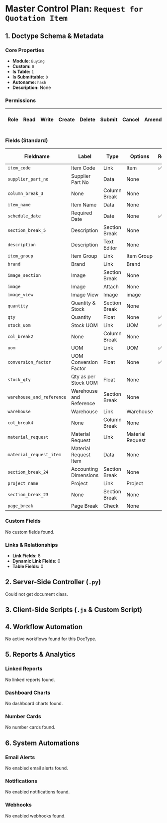 # Master Control Plan: `Request for Quotation Item`

## 1. Doctype Schema & Metadata

### Core Properties
- **Module:** `Buying`
- **Custom:** `0`
- **Is Table:** `1`
- **Is Submittable:** `0`
- **Autoname:** `hash`
- **Description:** None

### Permissions
| Role | Read | Write | Create | Delete | Submit | Cancel | Amend | Report | Import | Export | Print | Email | Share | Set User Perms |
|---|---|---|---|---|---|---|---|---|---|---|---|---|---|---|


### Fields (Standard)
| Fieldname | Label | Type | Options | Required | Hidden | Read Only | Default | Description |
|---|---|---|---|---|---|---|---|---|
| `item_code` | Item Code | Link | Item | ✅ |  |  | None | None |
| `supplier_part_no` | Supplier Part No | Data | None |  | ✅ | ✅ | None | None |
| `column_break_3` | None | Column Break | None |  |  |  | None | None |
| `item_name` | Item Name | Data | None |  |  |  | None | None |
| `schedule_date` | Required Date | Date | None | ✅ |  |  | Today | None |
| `section_break_5` | Description | Section Break | None |  |  |  | None | None |
| `description` | Description | Text Editor | None |  |  |  | None | None |
| `item_group` | Item Group | Link | Item Group |  |  | ✅ | None | None |
| `brand` | Brand | Link | Brand |  |  | ✅ | None | None |
| `image_section` | Image | Section Break | None |  |  |  | None | None |
| `image` | Image | Attach | None |  | ✅ |  | None | None |
| `image_view` | Image View | Image | image |  |  |  | None | None |
| `quantity` | Quantity & Stock | Section Break | None |  |  |  | None | None |
| `qty` | Quantity | Float | None | ✅ |  |  | None | None |
| `stock_uom` | Stock UOM | Link | UOM | ✅ |  | ✅ | None | None |
| `col_break2` | None | Column Break | None |  |  |  | None | None |
| `uom` | UOM | Link | UOM | ✅ |  |  | None | None |
| `conversion_factor` | UOM Conversion Factor | Float | None | ✅ |  | ✅ | None | None |
| `stock_qty` | Qty as per Stock UOM | Float | None |  |  | ✅ | None | None |
| `warehouse_and_reference` | Warehouse and Reference | Section Break | None |  |  |  | None | None |
| `warehouse` | Warehouse | Link | Warehouse |  |  |  | None | None |
| `col_break4` | None | Column Break | None |  |  |  | None | None |
| `material_request` | Material Request | Link | Material Request |  |  | ✅ | None | None |
| `material_request_item` | Material Request Item | Data | None |  | ✅ |  | None | None |
| `section_break_24` | Accounting Dimensions | Section Break | None |  |  |  | None | None |
| `project_name` | Project | Link | Project |  |  |  | None | None |
| `section_break_23` | None | Section Break | None |  |  |  | None | None |
| `page_break` | Page Break | Check | None |  |  |  | 0 | None |


### Custom Fields
No custom fields found.


### Links & Relationships
- **Link Fields:** 8
- **Dynamic Link Fields:** 0
- **Table Fields:** 0

## 2. Server-Side Controller (`.py`)
Could not get document class.


## 3. Client-Side Scripts (`.js` & Custom Script)




## 4. Workflow Automation
No active workflows found for this DocType.


## 5. Reports & Analytics
### Linked Reports
No linked reports found.


### Dashboard Charts
No dashboard charts found.


### Number Cards
No number cards found.


## 6. System Automations
### Email Alerts
No enabled email alerts found.


### Notifications
No enabled notifications found.


### Webhooks
No enabled webhooks found.
